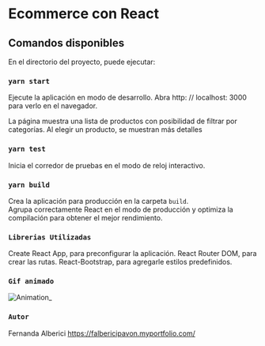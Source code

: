 # Ecommerce con  React

## Comandos disponibles

En el directorio del proyecto, puede ejecutar:

### `yarn start`

Ejecute la aplicación en modo de desarrollo.
Abra http: // localhost: 3000 para verlo en el navegador.

La página muestra una lista de productos con posibilidad de filtrar por categorías. Al elegir un producto, se muestran más detalles

### `yarn test`

Inicia el corredor de pruebas en el modo de reloj interactivo.

### `yarn build`

Crea la aplicación para producción en la carpeta `build`. \
Agrupa correctamente React en el modo de producción y optimiza la compilación para obtener el mejor rendimiento.

### `Librerias Utilizadas`

Create React App, para preconfigurar la aplicación. React Router DOM, para crear las rutas. React-Bootstrap, para agregarle estilos predefinidos.

### `Gif animado`


![Animation_](https://user-images.githubusercontent.com/56327315/166688172-333f45de-9349-4f18-a957-16dc3db555e8.gif)

### `Autor`

Fernanda Alberici 
https://falbericipavon.myportfolio.com/
